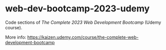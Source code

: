 # web-dev-bootcamp-2023-udemy

Code sections of *The Complete 2023 Web Development Bootcamp* (Udemy course).

More info: https://kaizen.udemy.com/course/the-complete-web-development-bootcamp

